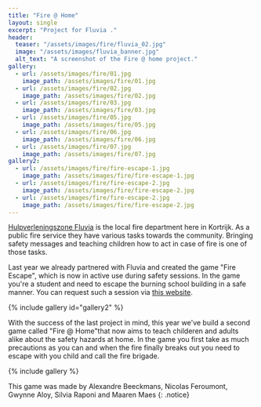 ```yaml
---
title: "Fire @ Home"
layout: single
excerpt: "Project for Fluvia ."
header:
  teaser: "/assets/images/fire/fluvia_02.jpg"
  image: "/assets/images/fluvia_banner.jpg"
  alt_text: "A screenshot of the Fire @ home project."
gallery:
  - url: /assets/images/fire/01.jpg
    image_path: /assets/images/fire/01.jpg
  - url: /assets/images/fire/02.jpg
    image_path: /assets/images/fire/02.jpg
  - url: /assets/images/fire/03.jpg
    image_path: /assets/images/fire/03.jpg
  - url: /assets/images/fire/05.jpg
    image_path: /assets/images/fire/05.jpg
  - url: /assets/images/fire/06.jpg
    image_path: /assets/images/fire/06.jpg
  - url: /assets/images/fire/07.jpg
    image_path: /assets/images/fire/07.jpg
gallery2:
  - url: /assets/images/fire/fire-escape-1.jpg
    image_path: /assets/images/fire/fire-escape-1.jpg
  - url: /assets/images/fire/fire-escape-2.jpg
    image_path: /assets/images/fire/fire-escape-2.jpg
  - url: /assets/images/fire/fire-escape-2.jpg
    image_path: /assets/images/fire/fire-escape-2.jpg
---
```


[Hulpverleningszone Fluvia](https://www.hvzfluvia.be/) is the local fire department here in Kortrijk. As a public fire service they have various tasks towards the community. Bringing safety messages and teaching children how to act in case of fire is one of those tasks.

Last year we already partnered with Fluvia and created the game "Fire Escape", which is now in active use during safety sessions. In the game you're a student and need to escape the burning school building in a safe manner. You can request such a session via [this website](https://www.fire-escape.be/).

{% include gallery id="gallery2" %}

With the success of the last project in mind, this year we've build a second game called "Fire @ Home"that now aims to teach childeren and adults alike about the safety hazards at home. In the game you first take as much precautions as you can and when the fire finally breaks out you need to escape with you child and call the fire brigade.

{% include gallery %}

This game was made by Alexandre Beeckmans, Nicolas Feroumont, Gwynne Aloy, Silvia Raponi and Maaren Maes
{: .notice}


